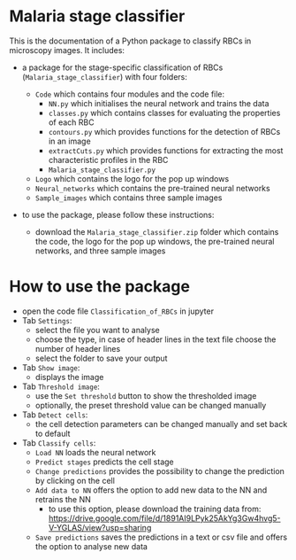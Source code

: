 # Malaria stage classifier

This is the documentation of a Python package to classify RBCs in microscopy images. It includes:

* a package for the stage-specific classification of RBCs (`Malaria_stage_classifier`) with four folders:
    * `Code` which contains four modules and the code file:
      * `NN.py` which initialises the neural network and trains the data
      * `classes.py` which contains classes for evaluating the properties of each RBC
      * `contours.py` which provides functions for the detection of RBCs in an image
      * `extractCuts.py` which provides functions for extracting the most characteristic profiles in the RBC
      * `Malaria_stage_classifier.py`
    * `Logo` which contains the logo for the pop up windows
    * `Neural_networks` which contains the pre-trained neural networks
    * `Sample_images` which contains three sample images

* to use the package, please follow these instructions:
    * download the `Malaria_stage_classifier.zip` folder which contains the code, the logo for the pop up windows, the pre-trained neural networks, and three sample images

# How to use the package

* open the code file `Classification_of_RBCs` in jupyter
* Tab `Settings`:
    * select the file you want to analyse
    * choose the type, in case of header lines in the text file choose the number of header lines
    * select the folder to save your output
* Tab `Show image`:
    * displays the image
* Tab `Threshold image`:
    * use the `Set threshold` button to show the thresholded image
    * optionally, the preset threshold value can be changed manually
* Tab `Detect cells`:
    * the cell detection parameters can be changed manually and set back to default
* Tab `Classify cells`:
    * `Load NN` loads the neural network
    * `Predict stages` predicts the cell stage
    * `Change predictions` provides the possibility to change the prediction by clicking on the cell
    * `Add data to NN` offers the option to add new data to the NN and retrains the NN
      * to use this option, please download the training data from: https://drive.google.com/file/d/1891AI9LPyk25AkYg3Gw4hvg5-V-YGLAS/view?usp=sharing
    * `Save predictions` saves the predictions in a text or csv file and offers the option to analyse new data
